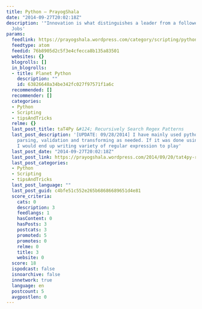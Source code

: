 ```yaml
---
title: Python – PrayogShala
date: "2014-09-27T20:02:18Z"
description: '"Innovation is what distinguishes a leader from a follower" - Steve
  Jobs'
params:
  feedlink: https://prayogshala.wordpress.com/category/scripting/python/feed/atom/
  feedtype: atom
  feedid: 76b8905d2c5f3e4cfecca8b135a83501
  websites: {}
  blogrolls: []
  in_blogrolls:
  - title: Planet Python
    description: ""
    id: 63826648a34be342fc027f97571f1a6c
  recommended: []
  recommender: []
  categories:
  - Python
  - Scripting
  - tipsAndTricks
  relme: {}
  last_post_title: taT4Py &#124; Recursively Search Regex Patterns
  last_post_description: '[UPDATE: 09/28/2014] I have mainly used python for text
    parsing, validation and transforming as needed. If it was done using shell script,
    I would end up writing variety of regular expression to play'
  last_post_date: "2014-09-27T20:02:18Z"
  last_post_link: https://prayogshala.wordpress.com/2014/09/20/tat4py-recursively-search-regex-patterns/
  last_post_categories:
  - Python
  - Scripting
  - tipsAndTricks
  last_post_language: ""
  last_post_guid: c4bfe51c552e265b68686689651d4e81
  score_criteria:
    cats: 0
    description: 3
    feedlangs: 1
    hasContent: 0
    hasPosts: 3
    postcats: 3
    promoted: 5
    promotes: 0
    relme: 0
    title: 3
    website: 0
  score: 18
  ispodcast: false
  isnoarchive: false
  innetwork: true
  language: en
  postcount: 5
  avgpostlen: 0
---
```

